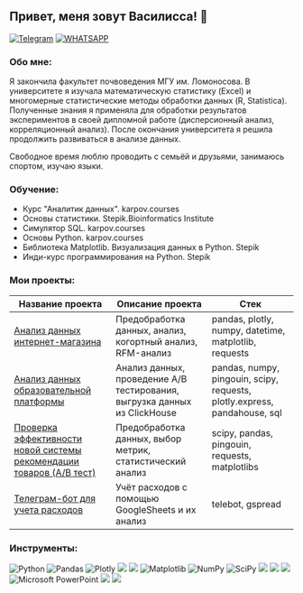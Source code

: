 ## Привет, меня зовут Василисса! 👋
<div>

  <a href="">[![Telegram](https://img.shields.io/badge/Telegram-blue?logo=telegram&logoColor=white&style=for-the-badge)](https://t.me/wsillissa)</a>
  <a href="">[![WHATSAPP](https://img.shields.io/badge/-WHATSAPP-28D146?style=for-the-badge&logo=whatsapp&logoColor=FFFFFF)](https://wa.me/9772720947)</a>

</div>

### Обо мне:
Я закончила факультет почвоведения МГУ им. Ломоносова. В университете я изучала математическую статистику (Excel) и многомерные статистические методы обработки данных (R, Statistica). Полученные знания я применяла для обработки результатов экспериментов в своей дипломной работе (дисперсионный анализ, корреляционный анализ). После окончания университета я решила продолжить развиваться в анализе данных. 

Свободное время люблю проводить с семьёй и друзьями, занимаюсь спортом, изучаю языки.
### Обучение:
- Курс "Аналитик данных". karpov.courses
- Основы статистики. Stepik.Bioinformatics Institute
- Симулятор SQL. karpov.courses
- Основы Python. karpov.courses
- Библиотека Matplotlib. Визуализация данных в Python. Stepik
- Инди-курс программирования на Python. Stepik
### Мои проекты:
|Название проекта| Описание проекта| Стек|
|----------------|-----------------|-----|
|[Анализ данных интернет-магазина](https://github.com/VasilissaPerv/e-commerce_analysis)|Предобработка данных, анализ, когортный анализ, RFM-анализ|pandas, plotly, numpy, datetime, matplotlib, requests|
|[Анализ данных образовательной платформы ](https://github.com/VasilissaPerv/e-learning_analysis)|Анализ данных, проведение А/В тестирования, выгрузка данных из ClickHouse|pandas, numpy, pingouin, scipy, requests, plotly.express, pandahouse, sql|
|[Проверка эффективности новой системы рекомендации товаров (A/B тест)](https://github.com/VasilissaPerv/AB_Delivery)|Предобработка данных, выбор метрик, статистический анализ|scipy, pandas, pingouin, requests, matplotlibs|
|[Телеграм-бот для учета расходов](https://github.com/VasilissaPerv/FinancialBot)|Учёт расходов с помощью GoogleSheets и их анализ|telebot, gspread|


### Инструменты:
![Python](https://img.shields.io/badge/python-3670A0?style=for-the-badge&logo=python&logoColor=ffdd54)
 ![Pandas](https://img.shields.io/badge/pandas-%23150458.svg?style=for-the-badge&logo=pandas&logoColor=white)
 ![Plotly](https://img.shields.io/badge/Plotly-%233F4F75.svg?style=for-the-badge&logo=plotly&logoColor=white)
 ![](https://camo.githubusercontent.com/317deacab8b76427e3055c39199ac23c1d09699098327690178ff9af3611d0f6/68747470733a2f2f696d672e736869656c64732e696f2f62616467652f2d436c69636b686f7573652d4646463f7374796c653d666f722d7468652d6261646765266c6f676f3d436c69636b686f757365)
 ![](https://camo.githubusercontent.com/b64b6429d879f2ef963c26b4f0bae57ed1b94e70ef55009236ecf1c7b3e385c5/68747470733a2f2f696d672e736869656c64732e696f2f62616467652f2d506f737467726553514c2d4646463f7374796c653d666f722d7468652d6261646765266c6f676f3d506f737467726553514c)
 ![Matplotlib](https://img.shields.io/badge/Matplotlib-%23ffffff.svg?style=for-the-badge&logo=Matplotlib&logoColor=black)
 ![NumPy](https://img.shields.io/badge/numpy-%23013243.svg?style=for-the-badge&logo=numpy&logoColor=white)
 ![SciPy](https://img.shields.io/badge/SciPy-%230C55A5.svg?style=for-the-badge&logo=scipy&logoColor=%white)
 ![](https://camo.githubusercontent.com/a1b9ff6c4cf503bfd0326c12aadcb2574cd2738ace92d2706d7605747e94849b/68747470733a2f2f696d672e736869656c64732e696f2f62616467652f2d5265646173682d4534344432363f7374796c653d666f722d7468652d6261646765266c6f676f3d526564617368)
 ![](https://camo.githubusercontent.com/4b072e0f35a58f96403d65fd9e6994493a41a82c964451dae444db480326fbbc/68747470733a2f2f696d672e736869656c64732e696f2f62616467652f2d455843454c2d46463f7374796c653d666f722d7468652d6261646765266c6f676f3d455843454c)
 ![](https://camo.githubusercontent.com/6a5fa3ba7ce89ddcc6d0f5b25f426f8f3974bdb3d6eaedd50468a5bbb2c6d18c/68747470733a2f2f696d672e736869656c64732e696f2f62616467652f2d476f6f676c655f5368656574732d4646463f7374796c653d666f722d7468652d6261646765266c6f676f3d476f6f676c65536865657473)
 ![Microsoft PowerPoint](https://img.shields.io/badge/Microsoft_PowerPoint-B7472A?style=for-the-badge&logo=microsoft-powerpoint&logoColor=white)
 ![](https://camo.githubusercontent.com/d4e09430089af7dad99ca18e19dca73896f08132b004ed159eed9e0d15096801/68747470733a2f2f696d672e736869656c64732e696f2f62616467652f2d4749542d4646463f7374796c653d666f722d7468652d6261646765266c6f676f3d474954)
 ![](https://camo.githubusercontent.com/1a82ab2d783fdc9c1173f8ba75bb0da0f3af5370522707dd91a566c124dca02d/68747470733a2f2f696d672e736869656c64732e696f2f62616467652f4a7570797465725f6e6f7465626f6f6b2d77686974653f6c6f676f3d4a757079746572267374796c653d666f722d7468652d6261646765)

